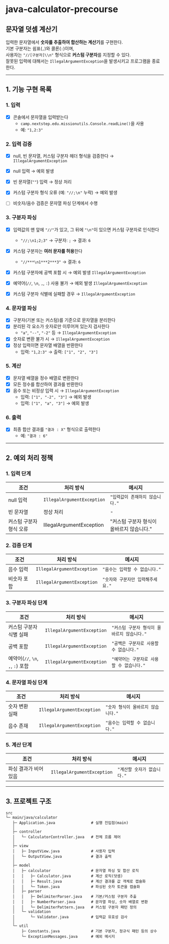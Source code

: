 # java-calculator-precourse

## 문자열 덧셈 계산기

입력한 문자열에서 **숫자를 추출하여 합산하는 계산기**를 구현한다.  
기본 구분자는 쉼표(`,`)와 콜론(`:`)이며,  
사용자는 `"//[구분자]\\n"` 형식으로 **커스텀 구분자**를 지정할 수 있다.  
잘못된 입력에 대해서는 `IllegalArgumentException`을 발생시키고 프로그램을 종료한다.

---

## 1. 기능 구현 목록

### 1. 입력
- [x] 콘솔에서 문자열을 입력받는다
  - `camp.nextstep.edu.missionutils.Console.readLine()`을 사용
  - 예: `"1,2:3"`


### 2. 입력 검증
- [x] null, 빈 문자열, 커스텀 구분자 헤더 형식을 검증한다 → `IllegalArgumentException`
- [x] null 입력 → 예외 발생
- [x] 빈 문자열(`""`) 입력 → 정상 처리
- [x] 커스텀 구분자 형식 오류 (예: `"//;\n"` 누락) → 예외 발생
- [ ] 비숫자/음수 검증은 문자열 파싱 단계에서 수행


### 3. 구분자 파싱
- [x] 입력값의 맨 앞에 `"//"`가 있고, 그 뒤에 `"\n"`이 있으면 커스텀 구분자로 인식한다
  - `"//;\n1;2;3"` → 구분자: `;` → 결과: `6`
- [x] 커스텀 구분자는 **여러 문자를 허용**한다
  - `"//***\n1***2***3"` → 결과: `6`
- [x] 커스텀 구분자에 공백 포함 시 → 예외 발생 `IllegalArgumentException`
- [x] 예약어(`//`, `\n`, `,`, `:`) 사용 불가 → 예외 발생 `IllegalArgumentException`
- [x] 커스텀 구분자 식별에 실패할 경우 → `IllegalArgumentException`


### 4. 문자열 파싱
- [x] 구분자(기본 또는 커스텀)를 기준으로 문자열을 분리한다
- [x] 분리된 각 요소가 숫자로만 이루어져 있는지 검사한다
  - `"a"`, `"--"`, `"-2"` 등 → `IllegalArgumentException`
- [x] 숫자로 변환 불가 시 → `IllegalArgumentException`
- [x] 정상 입력이면 문자열 배열을 반환한다
  - 입력: `"1,2:3"` → 출력: `["1", "2", "3"]`

### 5. 계산
- [x] 문자열 배열을 정수 배열로 변환한다
- [x] 모든 정수를 합산하여 결과를 반환한다
- [x] 음수 또는 비정상 입력 시 → `IllegalArgumentException`
  - 입력: `["1", "-2", "3"]` → 예외 발생
  - 입력: `["1", "a", "3"]` → 예외 발생


### 6. 출력
- [x] 최종 합산 결과를 `"결과 : X"` 형식으로 출력한다
  - 예: `"결과 : 6"`

---

## 2. 예외 처리 정책

### 1. 입력 단계
| 조건 | 처리 방식                      | 메시지 |
|------|----------------------------|-------------|
| null 입력 | `IllegalArgumentException` | `"입력값이 존재하지 않습니다."` |
| 빈 문자열 | 정상 처리                      | - |
| 커스텀 구분자 형식 오류 | IllegalArgumentException | "커스텀 구분자 형식이 올바르지 않습니다." |


### 2. 검증 단계
| 조건 | 처리 방식 | 메시지 |
|------|-------------|-------------|
| 음수 입력 | `IllegalArgumentException` | `"음수는 입력할 수 없습니다."` |
| 비숫자 포함 | `IllegalArgumentException` | `"숫자와 구분자만 입력해주세요."` |


### 3. 구분자 파싱 단계
| 조건 | 처리 방식 | 메시지 |
|------|-------------|-------------|
| 커스텀 구분자 식별 실패 | `IllegalArgumentException` | `"커스텀 구분자 형식이 올바르지 않습니다."` |
| 공백 포함 | `IllegalArgumentException` | `"공백은 구분자로 사용할 수 없습니다."` |
| 예약어(`//`, `\n`, `,`, `:`) 포함 | `IllegalArgumentException` | `"예약어는 구분자로 사용할 수 없습니다."` |


### 4. 문자열 파싱 단계
| 조건 | 처리 방식 | 메시지 |
|------|-------------|-------------|
| 숫자 변환 실패 | `IllegalArgumentException` | `"숫자 형식이 올바르지 않습니다."` |
| 음수 존재 | `IllegalArgumentException` | `"음수는 입력할 수 없습니다."` |


### 5. 계산 단계
| 조건 | 처리 방식 | 메시지 |
|------|-------------|-------------|
| 파싱 결과가 비어 있음 | `IllegalArgumentException` | `"계산할 숫자가 없습니다."` |


---

## 3. 프로젝트 구조

```
src
└─ main/java/calculator
   ├─ Application.java                # 실행 진입점(main)
   │
   ├─ controller
   │   └─ CalculatorController.java   # 전체 흐름 제어
   │
   ├─ view
   │   ├─ InputView.java              # 사용자 입력
   │   └─ OutputView.java             # 결과 출력
   │
   ├─ model
   │   ├─ calculator                  # 문자열 파싱 및 합산 로직
   │   │   ├─ Calculator.java         # 계산 로직(덧셈)
   │   │   ├─ Result.java             # 계산 결과를 값 객체로 캡슐화
   │   │   └─ Token.java              # 파싱된 숫자 토큰을 캡슐화
   │   ├─ parser
   │   │   ├─ DelimiterParser.java    # 기본/커스텀 구분자 추출
   │   │   ├─ NumberParser.java       # 문자열 파싱, 숫자 배열로 변환
   │   │   └─ DelimiterPattern.java   # 커스텀 구분자 패턴 정의
   │   └─ validation                  
   │       └─ Validator.java          # 입력값 유효성 검사
   │
   └─ util
       ├─ Constants.java              # 기본 구분자, 정규식 패턴 등의 상수
       └─ ExceptionMessages.java      # 예외 메시지
```
